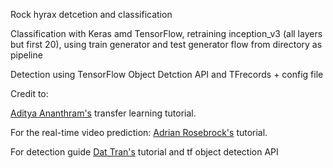 Rock hyrax detcetion and classification

Classification with Keras amd TensorFlow, retraining inception_v3 (all layers but first 20), using train generator and test generator flow from directory as pipeline

Detection using TensorFlow Object Detction API and TFrecords + config file


Credit to: 

[Aditya Ananthram's](https://towardsdatascience.com/keras-transfer-learning-for-beginners-6c9b8b7143e) transfer learning tutorial. 

For the real-time video prediction: [Adrian Rosebrock's](https://www.pyimagesearch.com/2019/07/15/video-classification-with-keras-and-deep-learning/) tutorial.

For detection guide
 [Dat Tran's](http://www.dat-tran.com/) tutorial
and tf object detection API
